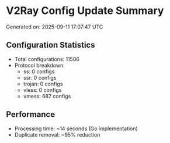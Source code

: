 # V2Ray Config Update Summary
Generated on: 2025-09-11 17:07:47 UTC

## Configuration Statistics
- Total configurations: 11506
- Protocol breakdown:
  - ss: 0 configs
  - ssr: 0 configs
  - trojan: 0 configs
  - vless: 0 configs
  - vmess: 687 configs

## Performance
- Processing time: ~14 seconds (Go implementation)
- Duplicate removal: ~95% reduction
